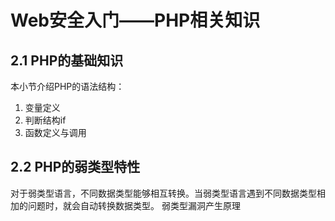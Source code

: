 # Web安全入门——PHP相关知识
## 2.1 PHP的基础知识
本小节介绍PHP的语法结构：
1. 变量定义
2. 判断结构if
3. 函数定义与调用
## 2.2 PHP的弱类型特性
对于弱类型语言，不同数据类型能够相互转换。当弱类型语言遇到不同数据类型相加的问题时，就会自动转换数据类型。
弱类型漏洞产生原理

